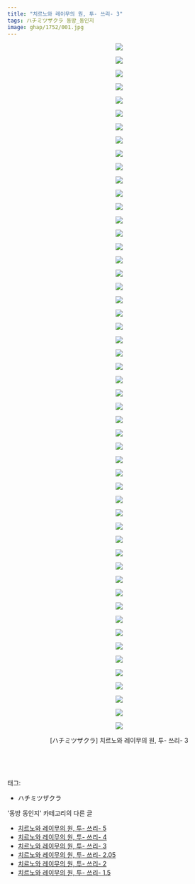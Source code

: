 ```yaml
---
title: "치르노와 레이무의 원, 투- 쓰리- 3"
tags: ハチミツザクラ 동방_동인지
image: ghap/1752/001.jpg
---
```

<div class="article">
<p style="text-align: center; clear: none; float: none;"><img src="{{ site.nasurl }}/ghap/1752/001.jpg"/></p>
<p style="text-align: center; clear: none; float: none;"><img src="{{ site.nasurl }}/ghap/1752/002.jpg"/></p>
<p style="text-align: center; clear: none; float: none;"><img src="{{ site.nasurl }}/ghap/1752/003.jpg"/></p>
<p style="text-align: center; clear: none; float: none;"><img src="{{ site.nasurl }}/ghap/1752/004.jpg"/></p>
<p style="text-align: center; clear: none; float: none;"><img src="{{ site.nasurl }}/ghap/1752/005.jpg"/></p>
<p style="text-align: center; clear: none; float: none;"><img src="{{ site.nasurl }}/ghap/1752/006.jpg"/></p>
<p style="text-align: center; clear: none; float: none;"><img src="{{ site.nasurl }}/ghap/1752/007.jpg"/></p>
<p style="text-align: center; clear: none; float: none;"><img src="{{ site.nasurl }}/ghap/1752/008.jpg"/></p>
<p style="text-align: center; clear: none; float: none;"><img src="{{ site.nasurl }}/ghap/1752/009.jpg"/></p>
<p style="text-align: center; clear: none; float: none;"><img src="{{ site.nasurl }}/ghap/1752/010.jpg"/></p>
<p style="text-align: center; clear: none; float: none;"><img src="{{ site.nasurl }}/ghap/1752/011.jpg"/></p>
<p style="text-align: center; clear: none; float: none;"><img src="{{ site.nasurl }}/ghap/1752/012.jpg"/></p>
<p style="text-align: center; clear: none; float: none;"><img src="{{ site.nasurl }}/ghap/1752/013.jpg"/></p>
<p style="text-align: center; clear: none; float: none;"><img src="{{ site.nasurl }}/ghap/1752/014.jpg"/></p>
<p style="text-align: center; clear: none; float: none;"><img src="{{ site.nasurl }}/ghap/1752/015.jpg"/></p>
<p style="text-align: center; clear: none; float: none;"><img src="{{ site.nasurl }}/ghap/1752/016.jpg"/></p>
<p style="text-align: center; clear: none; float: none;"><img src="{{ site.nasurl }}/ghap/1752/017.jpg"/></p>
<p style="text-align: center; clear: none; float: none;"><img src="{{ site.nasurl }}/ghap/1752/018.jpg"/></p>
<p style="text-align: center; clear: none; float: none;"><img src="{{ site.nasurl }}/ghap/1752/019.jpg"/></p>
<p style="text-align: center; clear: none; float: none;"><img src="{{ site.nasurl }}/ghap/1752/020.jpg"/></p>
<p style="text-align: center; clear: none; float: none;"><img src="{{ site.nasurl }}/ghap/1752/021.jpg"/></p>
<p style="text-align: center; clear: none; float: none;"><img src="{{ site.nasurl }}/ghap/1752/022.jpg"/></p>
<p style="text-align: center; clear: none; float: none;"><img src="{{ site.nasurl }}/ghap/1752/023.jpg"/></p>
<p style="text-align: center; clear: none; float: none;"><img src="{{ site.nasurl }}/ghap/1752/024.jpg"/></p>
<p style="text-align: center; clear: none; float: none;"><img src="{{ site.nasurl }}/ghap/1752/025.jpg"/></p>
<p style="text-align: center; clear: none; float: none;"><img src="{{ site.nasurl }}/ghap/1752/026.jpg"/></p>
<p style="text-align: center; clear: none; float: none;"><img src="{{ site.nasurl }}/ghap/1752/027.jpg"/></p>
<p style="text-align: center; clear: none; float: none;"><img src="{{ site.nasurl }}/ghap/1752/028.jpg"/></p>
<p style="text-align: center; clear: none; float: none;"><img src="{{ site.nasurl }}/ghap/1752/029.jpg"/></p>
<p style="text-align: center; clear: none; float: none;"><img src="{{ site.nasurl }}/ghap/1752/030.jpg"/></p>
<p style="text-align: center; clear: none; float: none;"><img src="{{ site.nasurl }}/ghap/1752/031.jpg"/></p>
<p style="text-align: center; clear: none; float: none;"><img src="{{ site.nasurl }}/ghap/1752/032.jpg"/></p>
<p style="text-align: center; clear: none; float: none;"><img src="{{ site.nasurl }}/ghap/1752/033.jpg"/></p>
<p style="text-align: center; clear: none; float: none;"><img src="{{ site.nasurl }}/ghap/1752/034.jpg"/></p>
<p style="text-align: center; clear: none; float: none;"><img src="{{ site.nasurl }}/ghap/1752/035.jpg"/></p>
<p style="text-align: center; clear: none; float: none;"><img src="{{ site.nasurl }}/ghap/1752/036.jpg"/></p>
<p style="text-align: center; clear: none; float: none;"><img src="{{ site.nasurl }}/ghap/1752/037.jpg"/></p>
<p style="text-align: center; clear: none; float: none;"><img src="{{ site.nasurl }}/ghap/1752/038.jpg"/></p>
<p style="text-align: center; clear: none; float: none;"><img src="{{ site.nasurl }}/ghap/1752/039.jpg"/></p>
<p style="text-align: center; clear: none; float: none;"><img src="{{ site.nasurl }}/ghap/1752/040.jpg"/></p>
<p style="text-align: center; clear: none; float: none;"><img src="{{ site.nasurl }}/ghap/1752/041.jpg"/></p>
<p style="text-align: center; clear: none; float: none;"><img src="{{ site.nasurl }}/ghap/1752/042.jpg"/></p>
<p style="text-align: center; clear: none; float: none;"><img src="{{ site.nasurl }}/ghap/1752/043.jpg"/></p>
<p style="text-align: center; clear: none; float: none;"><img src="{{ site.nasurl }}/ghap/1752/044.jpg"/></p>
<p style="text-align: center; clear: none; float: none;"><img src="{{ site.nasurl }}/ghap/1752/045.jpg"/></p>
<p style="text-align: center; clear: none; float: none;"><img src="{{ site.nasurl }}/ghap/1752/046.jpg"/></p>
<p style="text-align: center; clear: none; float: none;"><img src="{{ site.nasurl }}/ghap/1752/047.jpg"/></p>
<p style="text-align: center; clear: none; float: none;"><img src="{{ site.nasurl }}/ghap/1752/048.jpg"/></p>
<p style="text-align: center; clear: none; float: none;"><img src="{{ site.nasurl }}/ghap/1752/049.jpg"/></p>
<p style="text-align: center; clear: none; float: none;"><img src="{{ site.nasurl }}/ghap/1752/050.jpg"/></p>
<p style="text-align: center; clear: none; float: none;"><img src="{{ site.nasurl }}/ghap/1752/051.jpg"/></p>
<p style="text-align: center; clear: none; float: none;"><img src="{{ site.nasurl }}/ghap/1752/052.jpg"/></p>
<p style="text-align: center; clear: none; float: none;">[ハチミツザクラ] 치르노와 레이무의 원, 투- 쓰리- 3</p>
<p style="text-align: center; clear: none; float: none;"><br/></p>
<p><br/></p>
</div><div class="tagTrail">
<p>태그: </p>
<ul>
<li>ハチミツザクラ</li>
</ul>
</div><div class="another">
<p>'동방 동인지' 카테고리의 다른 글</p>
<ul>
<li><a href="/2016-08-21-ghap_1754">치르노와 레이무의 원, 투- 쓰리- 5</a></li>
<li><a href="/2016-08-21-ghap_1753">치르노와 레이무의 원, 투- 쓰리- 4</a></li>
<li><a href="/2016-08-21-ghap_1752">치르노와 레이무의 원, 투- 쓰리- 3</a></li>
<li><a href="/2016-08-21-ghap_1751">치르노와 레이무의 원, 투- 쓰리- 2.05</a></li>
<li><a href="/2016-08-21-ghap_1750">치르노와 레이무의 원, 투- 쓰리- 2</a></li>
<li><a href="/2016-08-21-ghap_1749">치르노와 레이무의 원, 투- 쓰리- 1.5</a></li>
</ul>
</div><div class="cb_module cb_fluid">
<div class="cb_wrt cb_profile">
</div><!-- commentList close -->
</div>
<br/>
<p id="refer"></p>
<br/>
